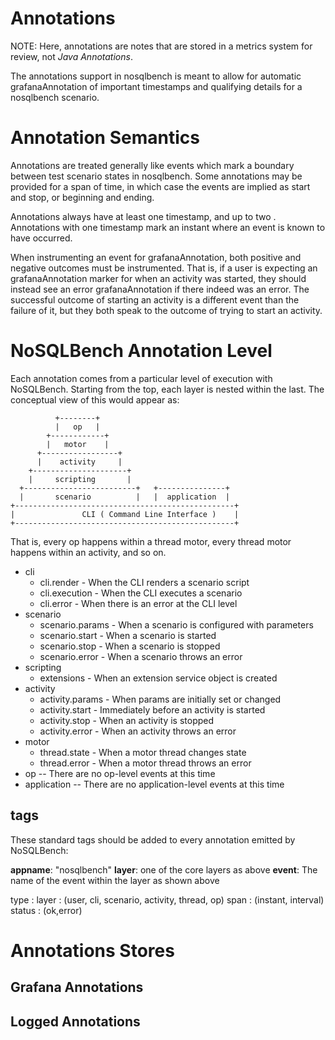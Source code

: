 # Annotations

NOTE: Here, annotations are notes that are stored in a metrics system for
review, not _Java Annotations_.

The annotations support in nosqlbench is meant to allow for automatic
 grafanaAnnotation of important timestamps and qualifying details for a
  nosqlbench scenario.

# Annotation Semantics

Annotations are treated generally like events which mark a boundary
 between test scenario states in nosqlbench. Some annotations may be
 provided for a span of time, in which case the events are implied as
  start and stop, or beginning and ending.

Annotations always have at least one timestamp, and up to two
. Annotations with one timestamp mark an instant where an event
 is known to have occurred.

When instrumenting an event for grafanaAnnotation, both positive and negative
 outcomes must be instrumented. That is, if a user is expecting an
  grafanaAnnotation marker for when an activity was started, they should
   instead see an error grafanaAnnotation if there indeed was an error. The
    successful outcome of starting an activity is a different event
     than the failure of it, but they both speak to the outcome of
      trying to start an activity.

# NoSQLBench Annotation Level

Each annotation comes from a particular level of execution with
 NoSQLBench. Starting from the top, each layer is nested within
 the last. The conceptual view of this would appear as:

              +--------+
              |   op   |
            +------------+ 
            |   motor    |
          +-----------------+ 
          |    activity     |
        +---------------------+ 
        |     scripting       |
      +-------------------------+   +---------------+
      |       scenario          |   |  application  |
    +-------------------------------------------------+
    |               CLI ( Command Line Interface )    |
    +-------------------------------------------------+
    
    
That is, every op happens within a thread motor, every thread motor
happens within an activity, and so on. 
 
- cli
  - cli.render - When the CLI renders a scenario script
  - cli.execution - When the CLI executes a scenario
  - cli.error - When there is an error at the CLI level
- scenario
  - scenario.params - When a scenario is configured with parameters
  - scenario.start - When a scenario is started
  - scenario.stop - When a scenario is stopped
  - scenario.error - When a scenario throws an error
- scripting
  - extensions - When an extension service object is created
- activity
  - activity.params - When params are initially set or changed
  - activity.start - Immediately before an activity is started
  - activity.stop - When an activity is stopped
  - activity.error - When an activity throws an error
- motor
  - thread.state - When a motor thread changes state 
  - thread.error - When a motor thread throws an error
- op
  -- There are no op-level events at this time
- application
  -- There are no application-level events at this time

## tags

These standard tags should be added to every annotation emitted by
 NoSQLBench:
 
**appname**: "nosqlbench"
**layer**: one of the core layers as above
**event**: The name of the event within the layer as shown above


type
: <specific event name>
layer
: (user, cli, scenario, activity, thread, op)
span
: (instant, interval)
status
: (ok,error)

# Annotations Stores

## Grafana Annotations

## Logged Annotations
